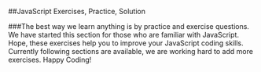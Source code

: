 ##JavaScript Exercises, Practice, Solution

###The best way we learn anything is by practice and exercise questions. We have started this section for those who are familiar with JavaScript. Hope, these exercises help you to improve your JavaScript coding skills. Currently following sections are available, we are working hard to add more exercises. Happy Coding!